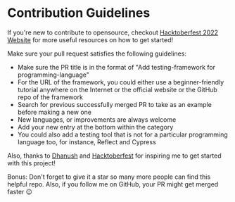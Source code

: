 # Contribution Guidelines

If you're new to contribute to opensource, checkout [Hacktoberfest 2022 Website](hacktoberfest.com) for more useful resources on how to get started!

Make sure your pull request satisfies the following guidelines:

- Make sure the PR title is in the format of "Add testing-framework for programming-language"
- For the URL of the framework, you could either use a beginner-friendly tutorial anywhere on the Internet or the official website or the GitHub repo of the framework
- Search for previous successfully merged PR to take as an example before making a new one
- New languages, or improvements are always welcome
- Add your new entry at the bottom within the category
- You could also add a testing tool that is not for a particular programming language too, for instance, Reflect and Cypress

Also, thanks to [Dhanush](https://github.com/DhanushNehru) and [Hacktoberfest](hacktoberfest.com) for inspiring me to get started with this project!

Bonus: Don't forget to give it a star so many more people can find this helpful repo. Also, if you follow me on GitHub, your PR might get merged faster 😉 
